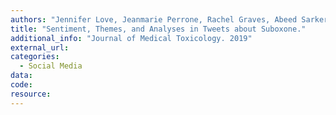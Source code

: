 ```yaml
---
authors: "Jennifer Love, Jeanmarie Perrone, Rachel Graves, Abeed Sarker"
title: "Sentiment, Themes, and Analyses in Tweets about Suboxone."
additional_info: "Journal of Medical Toxicology. 2019"
external_url:
categories:
  - Social Media
data:
code:
resource:
---
```

